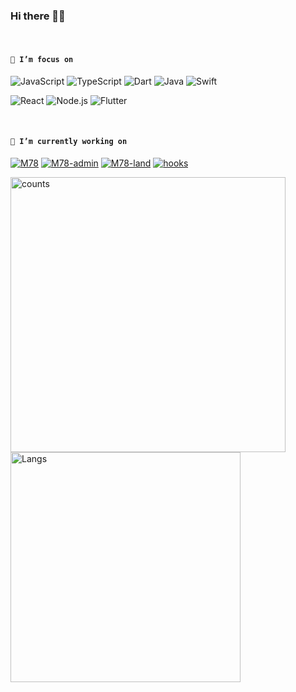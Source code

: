 ### Hi there 👋😋

<br />

<!--
**Iixianjie/Iixianjie** is a ✨ _special_ ✨ repository because its `README.md` (this file) appears on your GitHub profile.

Here are some ideas to get you started:


- 🔭 I’m currently working on ...
- 🌱 I’m currently learning ...
- 👯 I’m looking to collaborate on ...
- 🤔 I’m looking for help with ...
- 💬 Ask me about ...
- 📫 How to reach me: ...
- 😄 Pronouns: ...
- ⚡ Fun fact: ...
-->

#### **`🌱 I’m focus on`**

![JavaScript](https://img.shields.io/badge/JavaScript-343434?style=flat-square&logo=JavaScript&logoColor=F7DF1E)
![TypeScript](https://img.shields.io/badge/TypeScript-007ACC?style=flat-square&logo=TypeScript&logoColor=ffffff)
![Dart](https://img.shields.io/badge/Dart-00d2b7?style=flat-square&logo=Dart&logoColor=fff)
![Java](https://img.shields.io/badge/Java-a72145?style=flat-square&logo=Rust&logoColor=fff)
![Swift](https://img.shields.io/badge/Java-a72145?style=flat-square&logo=Rust&logoColor=fff)

![React](https://img.shields.io/badge/React-61DAFB?style=flat-square&logo=React&logoColor=fff)
![Node.js](https://img.shields.io/badge/Node.js-339933?style=flat-square&logo=Node.js&logoColor=fff)
![Flutter](https://img.shields.io/badge/Flutter-31b9f5?style=flat-square&logo=Flutter&logoColor=fff)

<br />

#### **`🔬 I’m currently working on`**

[![M78](https://img.shields.io/badge/M78-000000?style=flat-square)](https://github.com/xianjie-li/m78 "react -> components, hooks, utils")
[![M78-admin](https://img.shields.io/badge/M78-admin-000000?style=flat-square)](https://github.com/m78-core/admin "admin based M78")
[![M78-land](https://img.shields.io/badge/M78-land-607d8b?style=flat-square)](https://github.com/m78-land "Front end open source projects")
[![hooks](https://img.shields.io/badge/Hooks-CC342D?style=flat-square)](https://github.com/xianjie-li/hooks "some hooks")


<a><img src="https://github-readme-stats.vercel.app/api?username=xianjie-li" alt="counts" width="440px" /></a>
<a><img src="https://github-readme-stats.vercel.app/api/top-langs/?username=xianjie-li&layout=compact" alt="Langs" width="368px" /></a>


